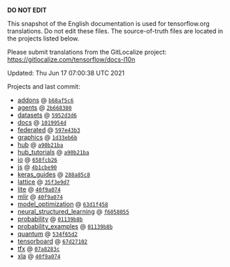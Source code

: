 __DO NOT EDIT__

This snapshot of the English documentation is used for tensorflow.org
translations. Do not edit these files. The source-of-truth files are located in
the projects listed below.

Please submit translations from the GitLocalize project: https://gitlocalize.com/tensorflow/docs-l10n

Updated: Thu Jun 17 07:00:38 UTC 2021

Projects and last commit:

- [addons](https://github.com/tensorflow/addons/tree/master/docs) @ <a href='https://github.com/tensorflow/addons/commit/b68af5c611dd06894ad282ec263a92e1681c83db'><code>b68af5c6</code></a>
- [agents](https://github.com/tensorflow/agents/tree/master/docs) @ <a href='https://github.com/tensorflow/agents/commit/2b668380441d38b5cf14fd6cd94be27e1d58f98a'><code>2b668380</code></a>
- [datasets](https://github.com/tensorflow/datasets/tree/master/docs) @ <a href='https://github.com/tensorflow/datasets/commit/5952d3d60d60e1727786fa7a9a23d24bb463d4d6'><code>5952d3d6</code></a>
- [docs](https://github.com/tensorflow/docs/tree/master/site/en) @ <a href='https://github.com/tensorflow/docs/commit/1019954da2b765151334ab32b743631adbff0e5e'><code>1019954d</code></a>
- [federated](https://github.com/tensorflow/federated/tree/master/docs) @ <a href='https://github.com/tensorflow/federated/commit/597e43b3f460fd35b7946c162c9686c7928631b3'><code>597e43b3</code></a>
- [graphics](https://github.com/tensorflow/graphics/tree/master/tensorflow_graphics/g3doc) @ <a href='https://github.com/tensorflow/graphics/commit/1d33eb6beada7b6e7b1a162034478d79c90e3ba8'><code>1d33eb6b</code></a>
- [hub](https://github.com/tensorflow/hub/tree/master/docs) @ <a href='https://github.com/tensorflow/hub/commit/a90b21ba518d055f4701bbdb2af0e8e39628be23'><code>a90b21ba</code></a>
- [hub_tutorials](https://github.com/tensorflow/hub/tree/master/examples/colab) @ <a href='https://github.com/tensorflow/hub/commit/a90b21ba518d055f4701bbdb2af0e8e39628be23'><code>a90b21ba</code></a>
- [io](https://github.com/tensorflow/io/tree/master/docs) @ <a href='https://github.com/tensorflow/io/commit/658fcb26d61e5cdc515bb7c621ca4e0ca19ea3c9'><code>658fcb26</code></a>
- [js](https://github.com/tensorflow/tfjs-website/tree/master/docs) @ <a href='https://github.com/tensorflow/tfjs-website/commit/4b1cbe9076f03e713de2772442b86c1e2ce68171'><code>4b1cbe90</code></a>
- [keras_guides](https://github.com/tensorflow/docs/tree/snapshot-keras/site/en/guide/keras) @ <a href='https://github.com/tensorflow/docs/commit/288a85c8c652050d802d4737ebf21d19254b6672'><code>288a85c8</code></a>
- [lattice](https://github.com/tensorflow/lattice/tree/master/docs) @ <a href='https://github.com/tensorflow/lattice/commit/35f3e9d7da7f90a700d7a903e1818e82965f245c'><code>35f3e9d7</code></a>
- [lite](https://github.com/tensorflow/tensorflow/tree/master/tensorflow/lite/g3doc) @ <a href='https://github.com/tensorflow/tensorflow/commit/40f9a0744af6e89f5e84980c02116ba670759b45'><code>40f9a074</code></a>
- [mlir](https://github.com/tensorflow/tensorflow/tree/master/tensorflow/compiler/mlir/g3doc) @ <a href='https://github.com/tensorflow/tensorflow/commit/40f9a0744af6e89f5e84980c02116ba670759b45'><code>40f9a074</code></a>
- [model_optimization](https://github.com/tensorflow/model-optimization/tree/master/tensorflow_model_optimization/g3doc) @ <a href='https://github.com/tensorflow/model-optimization/commit/63d1f458d33f00aefd04397b4a8ba8606b274772'><code>63d1f458</code></a>
- [neural_structured_learning](https://github.com/tensorflow/neural-structured-learning/tree/master/g3doc) @ <a href='https://github.com/tensorflow/neural-structured-learning/commit/f60580554d0b2b1d5418e156a016d4436000e1aa'><code>f6058055</code></a>
- [probability](https://github.com/tensorflow/probability/tree/master/tensorflow_probability/g3doc) @ <a href='https://github.com/tensorflow/probability/commit/01139b8b9fd298763d59d4e1765cabe88e8e37d5'><code>01139b8b</code></a>
- [probability_examples](https://github.com/tensorflow/probability/tree/master/tensorflow_probability/examples/jupyter_notebooks) @ <a href='https://github.com/tensorflow/probability/commit/01139b8b9fd298763d59d4e1765cabe88e8e37d5'><code>01139b8b</code></a>
- [quantum](https://github.com/tensorflow/quantum/tree/master/docs) @ <a href='https://github.com/tensorflow/quantum/commit/534f65d2f31f57bd5653736b2c3d82776b7e1c52'><code>534f65d2</code></a>
- [tensorboard](https://github.com/tensorflow/tensorboard/tree/master/docs) @ <a href='https://github.com/tensorflow/tensorboard/commit/67d271022d861a83b7b76c48827ed0a0311b596c'><code>67d27102</code></a>
- [tfx](https://github.com/tensorflow/tfx/tree/master/docs) @ <a href='https://github.com/tensorflow/tfx/commit/07a8283c43e0072e6a807ae042ae539c243e83e1'><code>07a8283c</code></a>
- [xla](https://github.com/tensorflow/tensorflow/tree/master/tensorflow/compiler/xla/g3doc) @ <a href='https://github.com/tensorflow/tensorflow/commit/40f9a0744af6e89f5e84980c02116ba670759b45'><code>40f9a074</code></a>

